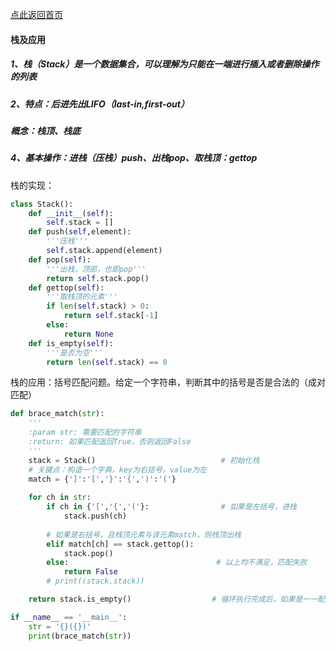 [点此返回首页](https://github.com/SneakerCP3/Algorithm)
#### 栈及应用

##### 1、栈（Stack）是一个数据集合，可以理解为只能在一端进行插入或者删除操作的列表

##### 2、特点：后进先出LIFO（last-in,first-out）

#####       概念：栈顶、栈底

##### 4、基本操作：进栈（压栈）push、出栈pop、取栈顶：gettop

栈的实现：

```python
class Stack():
    def __init__(self):
        self.stack = []
    def push(self,element):
        '''压栈'''
        self.stack.append(element)
    def pop(self):
        '''出栈，顶部，也即pop'''
        return self.stack.pop()
    def gettop(self):
        '''取栈顶的元素'''
        if len(self.stack) > 0:
            return self.stack[-1]
        else:
            return None
    def is_empty(self):
        '''是否为空'''
        return len(self.stack) == 0
```

栈的应用：括号匹配问题。给定一个字符串，判断其中的括号是否是合法的（成对匹配）

```python
def brace_match(str):
    '''
    :param str: 需要匹配的字符串
    :return: 如果匹配返回True，否则返回False
    '''
    stack = Stack()                            # 初始化栈
    # 关键点：构造一个字典，key为右括号，value为左
    match = {']':'[','}':'{',')':'('}   
    
    for ch in str:
        if ch in {'[','{','('}:                # 如果是左括号，进栈
            stack.push(ch)
            
        # 如果是右括号，且栈顶元素与该元素match，则栈顶出栈
        elif match[ch] == stack.gettop():            
            stack.pop()
        else:                                 # 以上均不满足，匹配失败
            return False
        # print((stack.stack))

    return stack.is_empty()                  # 循环执行完成后，如果是一一配对的，则栈必为空

if __name__ == '__main__':
    str = '{}({})'
    print(brace_match(str))
```

